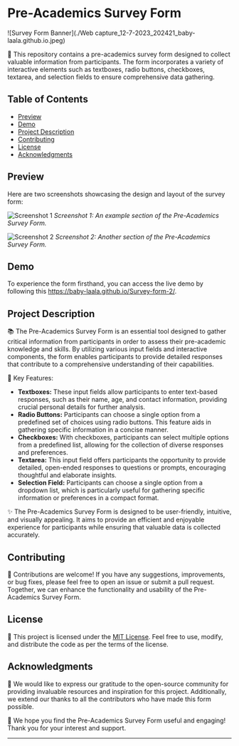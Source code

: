 # Pre-Academics Survey Form

![Survey Form Banner](./Web capture_12-7-2023_202421_baby-laala.github.io.jpeg)

📝 This repository contains a pre-academics survey form designed to collect valuable information from participants. The form incorporates a variety of interactive elements such as textboxes, radio buttons, checkboxes, textarea, and selection fields to ensure comprehensive data gathering.

## Table of Contents
- [Preview](#preview)
- [Demo](#demo)
- [Project Description](#project-description)
- [Contributing](#contributing)
- [License](#license)
- [Acknowledgments](#acknowledgments)

## Preview

Here are two screenshots showcasing the design and layout of the survey form:

![Screenshot 1](/images/screenshot1.png)
*Screenshot 1: An example section of the Pre-Academics Survey Form.*

![Screenshot 2](/images/screenshot2.png)
*Screenshot 2: Another section of the Pre-Academics Survey Form.*

## Demo

To experience the form firsthand, you can access the live demo by following this https://baby-laala.github.io/Survey-form-2/.

## Project Description

📚 The Pre-Academics Survey Form is an essential tool designed to gather critical information from participants in order to assess their pre-academic knowledge and skills. By utilizing various input fields and interactive components, the form enables participants to provide detailed responses that contribute to a comprehensive understanding of their capabilities.

🔑 Key Features:
- **Textboxes:** These input fields allow participants to enter text-based responses, such as their name, age, and contact information, providing crucial personal details for further analysis.
- **Radio Buttons:** Participants can choose a single option from a predefined set of choices using radio buttons. This feature aids in gathering specific information in a concise manner.
- **Checkboxes:** With checkboxes, participants can select multiple options from a predefined list, allowing for the collection of diverse responses and preferences.
- **Textarea:** This input field offers participants the opportunity to provide detailed, open-ended responses to questions or prompts, encouraging thoughtful and elaborate insights.
- **Selection Field:** Participants can choose a single option from a dropdown list, which is particularly useful for gathering specific information or preferences in a compact format.

✨ The Pre-Academics Survey Form is designed to be user-friendly, intuitive, and visually appealing. It aims to provide an efficient and enjoyable experience for participants while ensuring that valuable data is collected accurately.

## Contributing

🤝 Contributions are welcome! If you have any suggestions, improvements, or bug fixes, please feel free to open an issue or submit a pull request. Together, we can enhance the functionality and usability of the Pre-Academics Survey Form.

## License

📜 This project is licensed under the [MIT License](LICENSE.md). Feel free to use, modify, and distribute the code as per the terms of the license.

## Acknowledgments

🙏 We would like to express our gratitude to the open-source community for providing invaluable resources and inspiration for this project. Additionally, we extend our thanks to all the contributors who have made this form possible.

🌟 We hope you find the Pre-Academics Survey Form useful and engaging! Thank you for your interest and support.

---

